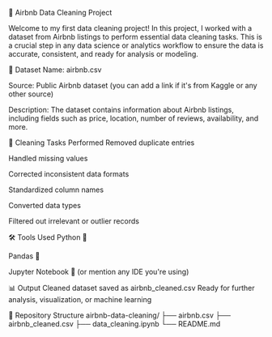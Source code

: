 🧹 Airbnb Data Cleaning Project

Welcome to my first data cleaning project! In this project, I worked with a dataset from Airbnb listings to perform essential data cleaning tasks. This is a crucial step in any data science or analytics workflow to ensure the data is accurate, consistent, and ready for analysis or modeling.

📂 Dataset
Name: airbnb.csv

Source: Public Airbnb dataset (you can add a link if it's from Kaggle or any other source)

Description: The dataset contains information about Airbnb listings, including fields such as price, location, number of reviews, availability, and more.

🧽 Cleaning Tasks Performed
Removed duplicate entries

Handled missing values

Corrected inconsistent data formats

Standardized column names

Converted data types

Filtered out irrelevant or outlier records

🛠️ Tools Used
Python 🐍

Pandas 🐼

Jupyter Notebook 📓 (or mention any IDE you're using)

📊 Output
Cleaned dataset saved as airbnb_cleaned.csv
Ready for further analysis, visualization, or machine learning

📁 Repository Structure
airbnb-data-cleaning/
├── airbnb.csv
├── airbnb_cleaned.csv
├── data_cleaning.ipynb
└── README.md


